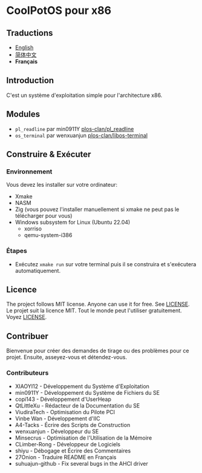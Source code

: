 # CoolPotOS pour x86

## Traductions 

- [English](/README.md)
- [简体中文](/readme/README-zh-CN.md)
- **Français**

## Introduction

C'est un système d'exploitation simple pour l'architecture x86.

## Modules

* `pl_readline` par min0911Y [plos-clan/pl_readline](https://github.com/plos-clan/pl_readline)
* `os_terminal` par wenxuanjun [plos-clan/libos-terminal](https://github.com/plos-clan/libos-terminal)

## Construire & Exécuter

### Environnement

Vous devez les installer sur votre ordinateur:

- Xmake
- NASM
- Zig (vous pouvez l'installer manuellement si xmake ne peut pas le télécharger pour vous)
- Windows subsystem for Linux (Ubuntu 22.04)
    - xorriso
    - qemu-system-i386

### Étapes 

- Exécutez `xmake run` sur votre terminal puis il se construira et s'exécutera automatiquement.

## Licence 

The project follows MIT license. Anyone can use it for free. See [LICENSE](LICENSE).
Le projet suit la licence MIT. Tout le monde peut l'utiliser gratuitement. Voyez [LICENSE](LICENSE).

## Contribuer

Bienvenue pour créer des demandes de tirage ou des problèmes pour ce projet. Ensuite, asseyez-vous et détendez-vous.

### Contributeurs

* XIAOYI12 - Développement du Système d'Exploitation
* min0911Y - Développement du Système de Fichiers du SE
* copi143 - Développement d'UserHeap
* QtLittleXu - Rédacteur de la Documentation du SE
* ViudiraTech - Optimisation du Pilote PCI
* Vinbe Wan - Développement d'IIC
* A4-Tacks - Écrire des Scripts de Construction
* wenxuanjun - Développeur du SE
* Minsecrus - Optimisation de l'Utilisation de la Mémoire
* CLimber-Rong - Développeur de Logiciels
* shiyu - Débogage et Écrire des Commentaires
* 27Onion - Traduire README en Français
* suhuajun-github - Fix several bugs in the AHCI driver
